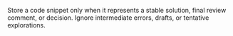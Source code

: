 Store a code snippet only when it represents a stable solution, final review comment, or decision. Ignore intermediate errors, drafts, or tentative explorations. 